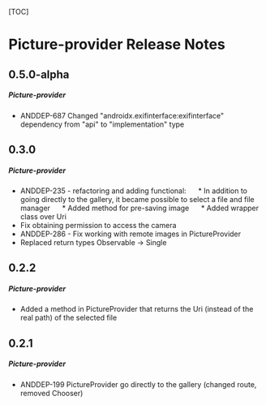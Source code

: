 [TOC]
# Picture-provider Release Notes
## 0.5.0-alpha
##### Picture-provider
* ANDDEP-687 Changed "androidx.exifinterface:exifinterface" dependency from "api" to "implementation" type
## 0.3.0
##### Picture-provider
* ANDDEP-235 - refactoring and adding functional:
     * In addition to going directly to the gallery, it became possible to select a file and file manager
     * Added method for pre-saving image
     * Added wrapper class over Uri
* Fix obtaining permission to access the camera
* ANDDEP-286 - Fix working with remote images in PictureProvider
* Replaced return types Observable -> Single
## 0.2.2
##### Picture-provider
* Added a method in PictureProvider that returns the Uri (instead of the real path) of the selected file
## 0.2.1
##### Picture-provider
* ANDDEP-199 PictureProvider go directly to the gallery (changed route, removed Chooser)